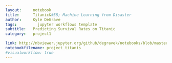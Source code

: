 ```yaml
---
layout:     notebook
title:      Titanic&#58; Machine Learning from Disaster
author:     Kyle DeGrave
tags: 		  jupyter workflows template
subtitle:   Predicting Survival Rates on Titanic
category:   project1

link: http://nbviewer.jupyter.org/github/degravek/notebooks/blob/master/project_titanic.ipynb?flush_cache=true
notebookfilename: project_titanis
#visualworkflow: true
---
```

